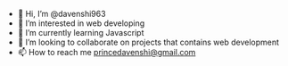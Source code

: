 - 👋 Hi, I’m @davenshi963
- 👀 I’m interested in web developing
- 🌱 I’m currently learning Javascript
- 💞️ I’m looking to collaborate on projects that contains web development
- 📫 How to reach me princedavenshi@gmail.com

<!---
davenshi963/davenshi963 is a ✨ special ✨ repository because its `README.md` (this file) appears on your GitHub profile.
You can click the Preview link to take a look at your changes.
--->
